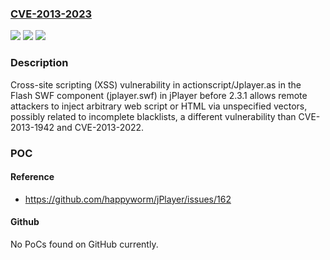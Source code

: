 ### [CVE-2013-2023](https://cve.mitre.org/cgi-bin/cvename.cgi?name=CVE-2013-2023)
![](https://img.shields.io/static/v1?label=Product&message=n%2Fa&color=blue)
![](https://img.shields.io/static/v1?label=Version&message=%3D%20n%2Fa%20&color=brighgreen)
![](https://img.shields.io/static/v1?label=Vulnerability&message=n%2Fa&color=brighgreen)

### Description

Cross-site scripting (XSS) vulnerability in actionscript/Jplayer.as in the Flash SWF component (jplayer.swf) in jPlayer before 2.3.1 allows remote attackers to inject arbitrary web script or HTML via unspecified vectors, possibly related to incomplete blacklists, a different vulnerability than CVE-2013-1942 and CVE-2013-2022.

### POC

#### Reference
- https://github.com/happyworm/jPlayer/issues/162

#### Github
No PoCs found on GitHub currently.

